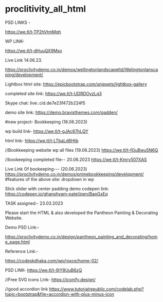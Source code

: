 # proclitivity_all_html



PSD LINKS - 

https://we.tl/t-TP2hVtmMqh




WP LINK-

https://we.tl/t-dHuuQX9Mso



Live Link 14.06.23.

https://proclivitydemo.co.in/demos/wellingtonlandscapeltd/Welingtonlanscaping/development/



Lightbox html site:
https://epicbootstrap.com/snippets/lightbox-gallery



completed site link:
https://we.tl/t-UDRDOyzLq3



Skype chat:
live:.cid.de7e23f472b224f5

demo site link:
https://demo.bravisthemes.com/gadden/



#new project- Bookkeeping (18.06.2023)

wp build link-   https://we.tl/t-gJAc67hLQY

html link-  https://we.tl/t-LTbaLd6Htb










//Bookkeeping website wp all files (19.06.2023)
https://we.tl/t-fGuBwu5N6Q




//bookeeping completed file-- 20.06.2023
https://we.tl/t-Kmry507XAS



Live Link Of bookeeping--- (20.06.2023)
https://proclivitydemo.co.in/demos/primebookkeeping/development/
#features of the above site:  dropdown in wp



Slick slider with center padding demo codepen link:
https://codepen.io/ghanshyam-patel/pen/BapGxEq





TASK assigned:-  23.03.2023

Please start the HTML & also developed the Pantheon Painting & Decorating Website. 

Demo PSD Link:-

https://proclivitydemo.co.in/design/pantheon_painting_and_decorating/home_page.html


Reference Link:-

https://codeskdhaka.com/wp/roxce/home-02/

PSD LINK- https://we.tl/t-9jY8UuB6zQ


//Free SVG icons Link-
https://iconify.design/


//good accordion link
https://www.tutorialrepublic.com/codelab.php?topic=bootstrap&file=accordion-with-plus-minus-icon














